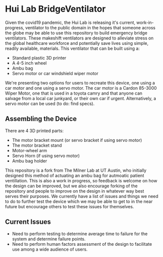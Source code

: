 # Hui Lab BridgeVentilator
Given the covid19 pandemic, the Hui Lab is releasing it's current, work-in-progress, ventilator to the public domain in the hopes that someone across the globe may be able to use this repository to build emergency bridge ventilators. These makeshift ventilators are designed to alleviate stress on the global healthcare workforce and potentially save lives using simple, readily available, materials. This ventilator that can be built using a:
- Standard plastic 3D printer
- A 4-5 inch wheel
- Ambu bag
- Servo motor or car windshield wiper motor

We're presenting two options for users to recreate this device, one using a car motor and one using a servo motor. The car motor is a Cardon 85-3000 Wiper Motor, one that is used in a toyota camry and that anyone can salvage from a local car junkyard, or their own car if urgent. Alternatively, a servo motor can be used (to do: find specs).

## Assembling the Device
There are 4 3D printed parts:
- The motor bracket mount (or servo bracket if using servo motor)
- The motor bracket stand
- Motor-wheel arm
- Servo Horn (if using servo motor)
- Ambu bag holder

This repository is a fork from The Milner Lab at UT Austin, who initially designed this method of actuating an ambu bag for autmoatic patient ventillation. This is also a work in progress, so feedback is welcome on how the design can be improved, but we also encourage forking of the repository and people to improve on the design in whatever way best serves their purposes. We currently have a list of issues and things we need to do to further test the device which we may be able to get to in the near future but encourage others to test these issues for themselves.

## Current Issues
- Need to perform testing to determine average time to failure for the system and determine failure points.
- Need to perform human factors assessment of the design to facilitate use among a wide audience of users.

